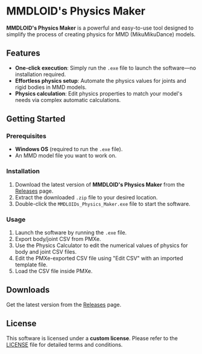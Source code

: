 # MMDLOID's Physics Maker

**MMDLOID's Physics Maker** is a powerful and easy-to-use tool designed to simplify the process of creating physics for MMD (MikuMikuDance) models.

## Features

- **One-click execution**: Simply run the `.exe` file to launch the software—no installation required.
- **Effortless physics setup**: Automate the physics values for joints and rigid bodies in MMD models.
- **Physics calculation**: Edit physics properties to match your model's needs via complex automatic calculations.

## Getting Started

### Prerequisites
- **Windows OS** (required to run the `.exe` file).
- An MMD model file you want to work on.

### Installation
1. Download the latest version of **MMDLOID's Physics Maker** from the [Releases](#) page.
2. Extract the downloaded `.zip` file to your desired location.
3. Double-click the `MMDLOIDs_Physics_Maker.exe` file to start the software.

### Usage
1. Launch the software by running the `.exe` file.
2. Export body/joint CSV from PMXe.
3. Use the Physics Calculator to edit the numerical values of physics for body and joint CSV files.
4. Edit the PMXe-exported CSV file using "Edit CSV" with an imported template file.
5. Load the CSV file inside PMXe.

## Downloads

Get the latest version from the [Releases](#) page.

## License

This software is licensed under a **custom license**. Please refer to the [LICENSE](LICENSE.txt) file for detailed terms and conditions.
